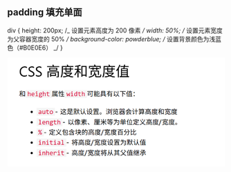 ## padding 填充单面

div {
height: 200px; /_ 设置元素高度为 200 像素 _/
width: 50%; /_ 设置元素宽度为父容器宽度的 50% _/
background-color: powderblue; /_ 设置背景颜色为浅蓝色（#B0E0E6） _/
}

![alt text](高度和宽度属性.png)
